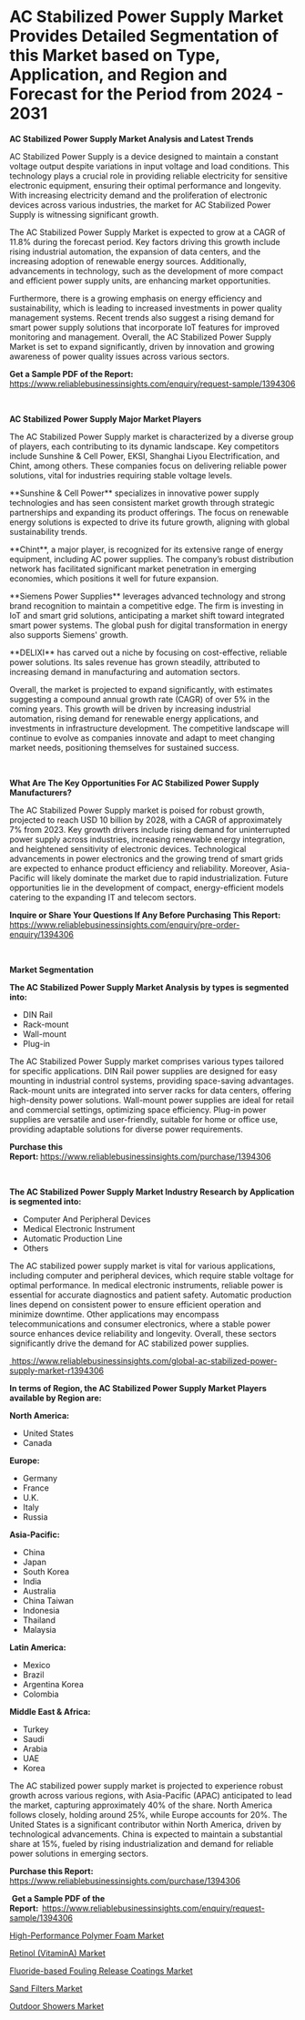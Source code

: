 <p><h1>AC Stabilized Power Supply Market Provides Detailed Segmentation of this Market based on Type, Application, and Region and Forecast for the Period from 2024 - 2031</h1></p><p><strong>AC Stabilized Power Supply Market Analysis and Latest Trends</strong></p>
<p><p>AC Stabilized Power Supply is a device designed to maintain a constant voltage output despite variations in input voltage and load conditions. This technology plays a crucial role in providing reliable electricity for sensitive electronic equipment, ensuring their optimal performance and longevity. With increasing electricity demand and the proliferation of electronic devices across various industries, the market for AC Stabilized Power Supply is witnessing significant growth.</p><p>The AC Stabilized Power Supply Market is expected to grow at a CAGR of 11.8% during the forecast period. Key factors driving this growth include rising industrial automation, the expansion of data centers, and the increasing adoption of renewable energy sources. Additionally, advancements in technology, such as the development of more compact and efficient power supply units, are enhancing market opportunities.</p><p>Furthermore, there is a growing emphasis on energy efficiency and sustainability, which is leading to increased investments in power quality management systems. Recent trends also suggest a rising demand for smart power supply solutions that incorporate IoT features for improved monitoring and management. Overall, the AC Stabilized Power Supply Market is set to expand significantly, driven by innovation and growing awareness of power quality issues across various sectors.</p></p>
<p><strong>Get a Sample PDF of the Report:&nbsp;</strong> <a href="https://www.reliablebusinessinsights.com/enquiry/request-sample/1394306">https://www.reliablebusinessinsights.com/enquiry/request-sample/1394306</a></p>
<p>&nbsp;</p>
<p><strong>AC Stabilized Power Supply Major Market Players</strong></p>
<p><p>The AC Stabilized Power Supply market is characterized by a diverse group of players, each contributing to its dynamic landscape. Key competitors include Sunshine & Cell Power, EKSI, Shanghai Liyou Electrification, and Chint, among others. These companies focus on delivering reliable power solutions, vital for industries requiring stable voltage levels.</p><p>**Sunshine & Cell Power** specializes in innovative power supply technologies and has seen consistent market growth through strategic partnerships and expanding its product offerings. The focus on renewable energy solutions is expected to drive its future growth, aligning with global sustainability trends.</p><p>**Chint**, a major player, is recognized for its extensive range of energy equipment, including AC power supplies. The company’s robust distribution network has facilitated significant market penetration in emerging economies, which positions it well for future expansion. </p><p>**Siemens Power Supplies** leverages advanced technology and strong brand recognition to maintain a competitive edge. The firm is investing in IoT and smart grid solutions, anticipating a market shift toward integrated smart power systems. The global push for digital transformation in energy also supports Siemens' growth.</p><p>**DELIXI** has carved out a niche by focusing on cost-effective, reliable power solutions. Its sales revenue has grown steadily, attributed to increasing demand in manufacturing and automation sectors.</p><p>Overall, the market is projected to expand significantly, with estimates suggesting a compound annual growth rate (CAGR) of over 5% in the coming years. This growth will be driven by increasing industrial automation, rising demand for renewable energy applications, and investments in infrastructure development. The competitive landscape will continue to evolve as companies innovate and adapt to meet changing market needs, positioning themselves for sustained success.</p></p>
<p>&nbsp;</p>
<p><strong>What Are The Key Opportunities For AC Stabilized Power Supply Manufacturers?</strong></p>
<p><p>The AC Stabilized Power Supply market is poised for robust growth, projected to reach USD 10 billion by 2028, with a CAGR of approximately 7% from 2023. Key growth drivers include rising demand for uninterrupted power supply across industries, increasing renewable energy integration, and heightened sensitivity of electronic devices. Technological advancements in power electronics and the growing trend of smart grids are expected to enhance product efficiency and reliability. Moreover, Asia-Pacific will likely dominate the market due to rapid industrialization. Future opportunities lie in the development of compact, energy-efficient models catering to the expanding IT and telecom sectors.</p></p>
<p><strong>Inquire or Share Your Questions If Any Before Purchasing This Report:</strong> <a href="https://www.reliablebusinessinsights.com/enquiry/pre-order-enquiry/1394306">https://www.reliablebusinessinsights.com/enquiry/pre-order-enquiry/1394306</a></p>
<p>&nbsp;</p>
<p><strong>Market Segmentation</strong></p>
<p><strong>The AC Stabilized Power Supply Market Analysis by types is segmented into:</strong></p>
<p><ul><li>DIN Rail</li><li>Rack-mount</li><li>Wall-mount</li><li>Plug-in</li></ul></p>
<p><p>The AC Stabilized Power Supply market comprises various types tailored for specific applications. DIN Rail power supplies are designed for easy mounting in industrial control systems, providing space-saving advantages. Rack-mount units are integrated into server racks for data centers, offering high-density power solutions. Wall-mount power supplies are ideal for retail and commercial settings, optimizing space efficiency. Plug-in power supplies are versatile and user-friendly, suitable for home or office use, providing adaptable solutions for diverse power requirements.</p></p>
<p><strong>Purchase this Report:&nbsp;</strong><a href="https://www.reliablebusinessinsights.com/purchase/1394306">https://www.reliablebusinessinsights.com/purchase/1394306</a></p>
<p>&nbsp;</p>
<p><strong>The AC Stabilized Power Supply Market Industry Research by Application is segmented into:</strong></p>
<p><ul><li>Computer And Peripheral Devices</li><li>Medical Electronic Instrument</li><li>Automatic Production Line</li><li>Others</li></ul></p>
<p><p>The AC stabilized power supply market is vital for various applications, including computer and peripheral devices, which require stable voltage for optimal performance. In medical electronic instruments, reliable power is essential for accurate diagnostics and patient safety. Automatic production lines depend on consistent power to ensure efficient operation and minimize downtime. Other applications may encompass telecommunications and consumer electronics, where a stable power source enhances device reliability and longevity. Overall, these sectors significantly drive the demand for AC stabilized power supplies.</p></p>
<p><a href="https://www.reliablebusinessinsights.com/global-ac-stabilized-power-supply-market-r1394306">&nbsp;https://www.reliablebusinessinsights.com/global-ac-stabilized-power-supply-market-r1394306</a></p>
<p><strong>In terms of Region, the AC Stabilized Power Supply Market Players available by Region are:</strong></p>
<p>
    <p> <strong> North America: </strong>
        <ul>
            <li>United States</li>
            <li>Canada</li>
        </ul>
        </p> 
    <p> <strong> Europe: </strong>
        <ul>
            <li>Germany</li>
            <li>France</li>
            <li>U.K.</li>
            <li>Italy</li>
            <li>Russia</li>
        </ul>
        </p> 
    <p> <strong> Asia-Pacific: </strong>
        <ul>
            <li>China</li>
            <li>Japan</li>
            <li>South Korea</li>
            <li>India</li>
            <li>Australia</li>
            <li>China Taiwan</li>
            <li>Indonesia</li>
            <li>Thailand</li>
            <li>Malaysia</li>
        </ul>
        </p> 
    <p> <strong> Latin America: </strong>
        <ul>
            <li>Mexico</li>
            <li>Brazil</li>
            <li>Argentina Korea</li>
            <li>Colombia</li>
        </ul>
        </p> 
    <p> <strong> Middle East & Africa: </strong>
        <ul>
            <li>Turkey</li>
            <li>Saudi</li>
            <li>Arabia</li>
            <li>UAE</li>
            <li>Korea</li>
        </ul>
    </p>
    </p>
<p><p>The AC stabilized power supply market is projected to experience robust growth across various regions, with Asia-Pacific (APAC) anticipated to lead the market, capturing approximately 40% of the share. North America follows closely, holding around 25%, while Europe accounts for 20%. The United States is a significant contributor within North America, driven by technological advancements. China is expected to maintain a substantial share at 15%, fueled by rising industrialization and demand for reliable power solutions in emerging sectors.</p></p>
<p><strong>Purchase this Report: </strong><a href="https://www.reliablebusinessinsights.com/purchase/1394306">https://www.reliablebusinessinsights.com/purchase/1394306</a></p>
<p>&nbsp;<strong>Get a Sample PDF of the Report:&nbsp;&nbsp;</strong><a href="https://www.reliablebusinessinsights.com/enquiry/request-sample/1394306">https://www.reliablebusinessinsights.com/enquiry/request-sample/1394306</a></p>
<p><strong></strong></p>
<p><p><a href="https://issuu.com/reportprime-2/docs/high-performance-polymer-foam-marke_49c73241717a00">High-Performance Polymer Foam Market</a></p><p><a href="https://github.com/JamesCox407/Market-Research-Report-List-1/blob/main/retinol-vitamina-market.md">Retinol (VitaminA) Market</a></p><p><a href="https://github.com/RoseBoyd475/Market-Research-Report-List-1/blob/main/fluoride-based-fouling-release-coatings-market.md">Fluoride-based Fouling Release Coatings Market</a></p><p><a href="https://www.linkedin.com/pulse/sand-filters-market-outlook-share-analysis-growth-trends-nwbvc?trackingId=VWACIoljTGy%2FwR2W88w2Gg%3D%3D">Sand Filters Market</a></p><p><a href="https://www.linkedin.com/pulse/charting-future-comprehensive-analysis-global-outdoor-showers-b4mwc?trackingId=vKe9v7N7TAK9wAdzs2NoHA%3D%3D">Outdoor Showers Market</a></p></p>